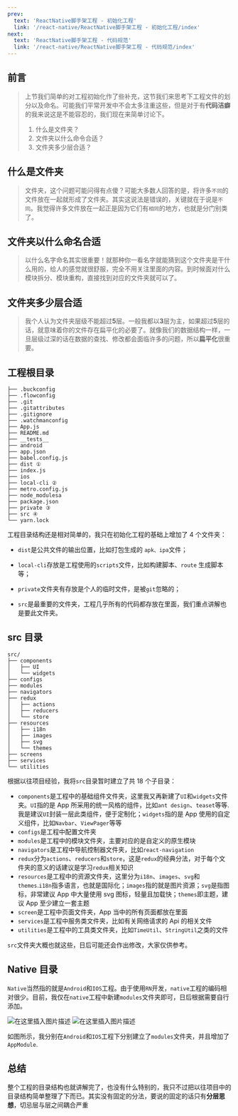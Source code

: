 ```yaml
---
prev: 
  text: 'ReactNative脚手架工程 - 初始化工程'
  link: '/react-native/ReactNative脚手架工程 - 初始化工程/index'
next: 
  text: 'ReactNative脚手架工程 - 代码规范'
  link: '/react-native/ReactNative脚手架工程 - 代码规范/index'
---
```

## 前言

> 上节我们简单的对工程初始化作了些补充，这节我们来思考下工程文件的划分以及命名。可能我们平常开发中不会太多注重这些，但是对于有**代码洁癖**的我来说这是不能容忍的，我们现在来简单讨论下。
>
> 1. 什么是文件夹？
> 2. 文件夹以什么命令合适？
> 3. 文件夹多少层合适？

## 什么是文件夹

> 文件夹，这个问题可能问得有点傻？可能大多数人回答的是，将许多`不同`的文件放在一起就形成了文件夹。其实这说法是错误的，关键就在于说是`不同`。我觉得许多文件放在一起正是因为它们有`相同`的地方，也就是分门别类了。

## 文件夹以什么命名合适

> 以什么名字命名其实很重要！就那种你一看名字就能猜到这个文件夹是干什么用的，给人的感觉就很舒服，完全不用关注里面的内容。到时候面对什么模块拆分、模块重构，直接找到对应的文件夹就可以了。

## 文件夹多少层合适

> 我个人认为文件夹层级不能超过**5**层。一般我都以**3**层为主，如果超过**5**层的话，就意味着你的文件存在扁平化的必要了。就像我们的数据结构一样，一旦层级过深的话在数据的查找、修改都会面临许多的问题，所以**扁平化**很重要。

## 工程根目录

```
├── .buckconfig
├── .flowconfig
├── .git
├── .gitattributes
├── .gitignore
├── .watchmanconfig
├── App.js
├── README.md
├── __tests__
├── android
├── app.json
├── babel.config.js
├── dist ①
├── index.js
├── ios
├── local-cli ②
├── metro.config.js
├── node_modulesa
├── package.json
├── private ③
├── src ④
└── yarn.lock
```

工程目录结构还是相对简单的，我只在初始化工程的基础上增加了 4 个文件夹：

- `dist`是公共文件的输出位置，比如打包生成的 `apk、ipa`文件；

- `local-cli`存放是工程使用的`scripts`文件，比如构建脚本、`route` 生成脚本等；

- `private`文件夹有存放是个人的临时文件，是被`git`忽略的；
- `src`是最重要的文件夹，工程几乎所有的代码都存放在里面，我们重点讲解也是要此文件夹。

## src 目录

```
src/
├── components
│   ├── UI
│   └── widgets
├── configs
├── modules
├── navigators
├── redux
│   ├── actions
│   ├── reducers
│   └── store
├── resources
│   ├── i18n
│   ├── images
│   ├── svg
│   └── themes
├── screens
├── services
└── utilities
```

根据以往项目经验，我将`src`目录暂时建立了共 18 个子目录：

- `components`是工程中的基础组件文件夹，这里我又再新建了`UI`和`widgets`文件夹。`UI`指的是 App 所采用的统一风格的组件，比如`ant design`、`teaset`等等.我是建议`UI`封装一层此类组件，便于定制化；`widgets`指的是 App 使用的自定义组件，比如`Navbar`、`ViewPager`等等
- `configs`是工程中配置文件夹
- `modules`是工程中的模块文件夹，主要对应的是自定义的原生模块
- `navigators`是工程中导航控制器文件夹，比如`react-navigation`
- `redux`分为`actions`、`reducers`和`store`，这是`redux`的经典分法，对于每个文件夹的意义的话建议是学习`redux`相关知识
- `resources`是工程中的资源文件夹，这里分为`i18n`、`images`、`svg`和`themes`.`i18n`指多语言，也就是国际化；`images`指的就是图片资源；`svg`是指图标，非常建议 App 中大量使用 svg 图标，轻量且加载快；`themes`即主题，建议 App 至少建立一套主题
- `screen`是工程中页面文件夹，App 当中的所有页面都放在里面
- `services`是工程中服务类文件夹，比如有关网络请求的 Api 的相关文件
- `utilities`是工程中的工具类文件夹，比如`TimeUtil`、`StringUtil`之类的文件

`src`文件夹大概也就这些，日后可能还会作出修改，大家仅供参考。

## Native 目录

`Native`当然指的就是`Android`和`IOS`工程。由于使用`RN`开发，`native`工程的编码相对很少。目前，我仅在`native`工程中新建`modules`文件夹即可，日后根据需要自行添加。

![在这里插入图片描述](706d1197056c11e222ce27c36588127e.png)
![在这里插入图片描述](5205af297fc6dd8b46d39060c706d220.png)

如图所示，我分别在`Android`和`IOS`工程下分别建立了`modules`文件夹，并且增加了`AppModule`.

## 总结

整个工程的目录结构也就讲解完了，也没有什么特别的，我只不过把以往项目中的目录结构简单整理了下而已。其实没有固定的分法，要说的固定的话只有**分层思想**，切忌层与层之间耦合严重
